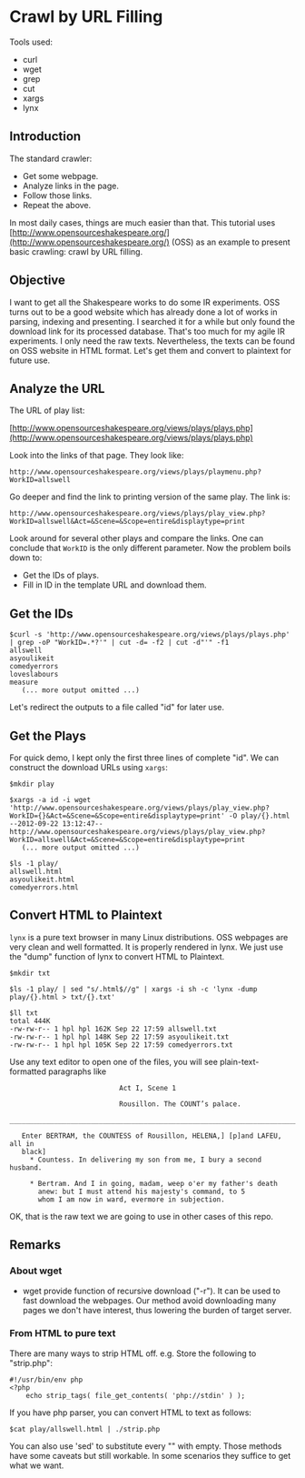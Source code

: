 # Crawl by URL Filling

Tools used:

   * curl
   * wget
   * grep
   * cut 
   * xargs 
   * lynx

## Introduction 

The standard crawler:

   * Get some webpage. 
   * Analyze links in the page. 
   * Follow those links. 
   * Repeat the above. 

In most daily cases, things are much easier than that. 
This tutorial uses 
[http://www.opensourceshakespeare.org/](http://www.opensourceshakespeare.org/)
 (OSS)
as an example to present basic crawling:
crawl by URL filling. 

## Objective 

I want to get all the Shakespeare works to do some IR experiments.
OSS turns out to be a good website which has already done a lot 
of works in parsing, indexing and presenting. 
I searched it for a while but only found the download link for its processed database. 
That's too much for my agile IR experiments. 
I only need the raw texts. 
Nevertheless, the texts can be found on OSS website in HTML format. 
Let's get them and convert to plaintext for future use. 

## Analyze the URL

The URL of play list:

[http://www.opensourceshakespeare.org/views/plays/plays.php](http://www.opensourceshakespeare.org/views/plays/plays.php)

Look into the links of that page. 
They look like:

```
http://www.opensourceshakespeare.org/views/plays/playmenu.php?WorkID=allswell
```

Go deeper and find the link to printing version of the same play. 
The link is:

```
http://www.opensourceshakespeare.org/views/plays/play_view.php?WorkID=allswell&Act=&Scene=&Scope=entire&displaytype=print
```

Look around for several other plays and compare the links. 
One can conclude that `WorkID` is the only different parameter. 
Now the problem boils down to:

   * Get the IDs of plays. 
   * Fill in ID in the template URL and download them. 

## Get the IDs 

```
$curl -s 'http://www.opensourceshakespeare.org/views/plays/plays.php' | grep -oP "WorkID=.*?'" | cut -d= -f2 | cut -d"'" -f1
allswell
asyoulikeit
comedyerrors
loveslabours
measure
   (... more output omitted ...)
```

Let's redirect the outputs to a file called "id" for later use. 

## Get the Plays

For quick demo, I kept only the first three lines of complete "id". 
We can construct the download URLs using `xargs`:

```
$mkdir play

$xargs -a id -i wget 'http://www.opensourceshakespeare.org/views/plays/play_view.php?WorkID={}&Act=&Scene=&Scope=entire&displaytype=print' -O play/{}.html
--2012-09-22 13:12:47--  http://www.opensourceshakespeare.org/views/plays/play_view.php?WorkID=allswell&Act=&Scene=&Scope=entire&displaytype=print
   (... more output omitted ...)

$ls -1 play/
allswell.html
asyoulikeit.html
comedyerrors.html
```

## Convert HTML to Plaintext

`lynx` is a pure text browser in many Linux distributions. 
OSS webpages are very clean and well formatted. 
It is properly rendered in lynx. 
We just use the "dump" function of lynx to 
convert HTML to Plaintext. 

```
$mkdir txt

$ls -1 play/ | sed "s/.html$//g" | xargs -i sh -c 'lynx -dump play/{}.html > txt/{}.txt'

$ll txt
total 444K
-rw-rw-r-- 1 hpl hpl 162K Sep 22 17:59 allswell.txt
-rw-rw-r-- 1 hpl hpl 148K Sep 22 17:59 asyoulikeit.txt
-rw-rw-r-- 1 hpl hpl 105K Sep 22 17:59 comedyerrors.txt
```

Use any text editor to open one of the files, 
you will see plain-text-formatted paragraphs like

```
                           Act I, Scene 1

                           Rousillon. The COUNT’s palace.
   _______________________________________________________________________

   Enter BERTRAM, the COUNTESS of Rousillon, HELENA,] [p]and LAFEU, all in
   black]
     * Countess. In delivering my son from me, I bury a second husband.

     * Bertram. And I in going, madam, weep o'er my father's death
       anew: but I must attend his majesty's command, to 5
       whom I am now in ward, evermore in subjection.
```

OK, that is the raw text we are going to use in other cases of this repo. 


## Remarks

### About wget

   * wget provide function of recursive download ("-r"). 
   It can be used to fast download the webpages. 
   Our method avoid downloading many pages we don't have interest, 
   thus lowering the burden of target server. 

### From HTML to pure text

There are many ways to strip HTML off. 
e.g. 
Store the following to "strip.php":

```
#!/usr/bin/env php
<?php
	echo strip_tags( file_get_contents( 'php://stdin' ) );
```

If you have php parser, you can convert HTML to text as follows:

```
$cat play/allswell.html | ./strip.php 
```

You can also use 'sed' to substitute every "<xxx>" with empty. 
Those methods have some caveats but still workable. 
In some scenarios they suffice to get what we want. 
